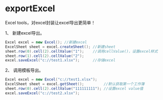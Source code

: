 # exportExcel
Excel tools，对excel封装让excel导出更简单！

 1、 新建excel导出。

``` java
Excel excel = new Excel(); //新建excel
ExcelSheet sheet = excel.createSheet(); //新建sheet
sheet.row(0).cell(2).cellValue("1");    //调用cellValue()，设置excel样式
sheet.row(1).cell(2).cellValue("2");
excel.saveExcel("c://test1.xlsx");      //存储excel
```

 2、 调用模板导出。

``` java
Excel excel = new Excel("c://test1.xlsx");
ExcelSheet sheet = excel.getSheet();         //默认获取第一个工作簿
sheet.row(0).cell(2).cellValue("111111111"); //设置excel value值
excel.saveExcel("c://test2.xlsx");
```